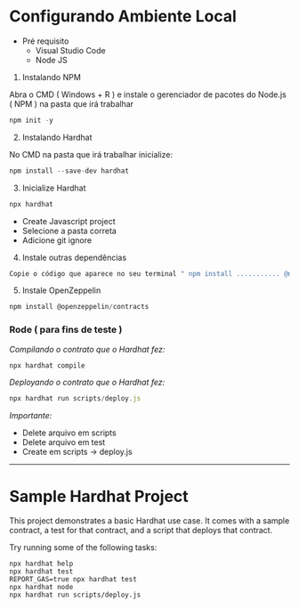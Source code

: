 # Configurando Ambiente Local

- Pré requisito
    - Visual Studio Code
    - Node JS

1. Instalando NPM

Abra o CMD ( Windows + R ) e instale o gerenciador de pacotes do Node.js ( NPM ) na pasta que irá trabalhar

```jsx
npm init -y
```

2. Instalando Hardhat

No CMD na pasta que irá trabalhar inicialize:

```jsx
npm install --save-dev hardhat
```

3. Inicialize Hardhat

```jsx
npx hardhat
```

- Create Javascript project
- Selecione a pasta correta
- Adicione git ignore

4. Instale outras dependências

```jsx
Copie o código que aparece no seu terminal " npm install ........... @nomiclabs. ..
```

5. Instale OpenZeppelin

```jsx
npm install @openzeppelin/contracts
```

### Rode ( para fins de teste )

*Compilando o contrato que o Hardhat fez:*

```jsx
npx hardhat compile
```

*Deployando o contrato que o Hardhat fez:*

```jsx
npx hardhat run scripts/deploy.js
```

*Importante:*

- Delete arquivo em scripts
- Delete arquivo em test
- Create em scripts → deploy.js

-----------------------------------------
# Sample Hardhat Project

This project demonstrates a basic Hardhat use case. It comes with a sample contract, a test for that contract, and a script that deploys that contract.

Try running some of the following tasks:

```shell
npx hardhat help
npx hardhat test
REPORT_GAS=true npx hardhat test
npx hardhat node
npx hardhat run scripts/deploy.js
```
